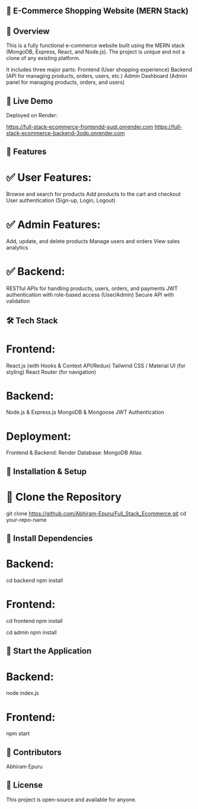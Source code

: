 ## 🛒 E-Commerce Shopping Website (MERN Stack)

## 🌟 Overview
This is a fully functional e-commerce website built using the MERN stack (MongoDB, Express, React, and Node.js). The project is unique and not a clone of any existing platform. 

It includes three major parts:
Frontend (User shopping experience)
Backend (API for managing products, orders, users, etc.)
Admin Dashboard (Admin panel for managing products, orders, and users)


## 🚀 Live Demo
Deployed on Render:

https://full-stack-ecommerce-frontendd-suqt.onrender.com
https://full-stack-ecommerce-backend-3odp.onrender.com

## 📌 Features

# ✅ User Features:

Browse and search for products
Add products to the cart and checkout
User authentication (Sign-up, Login, Logout)
# ✅ Admin Features:

Add, update, and delete products
Manage users and orders
View sales analytics
# ✅ Backend:

RESTful APIs for handling products, users, orders, and payments
JWT authentication with role-based access (User/Admin)
Secure API with validation


## 🛠️ Tech Stack

# Frontend:

React.js (with Hooks & Context API/Redux)
Tailwind CSS / Material UI (for styling)
React Router (for navigation)

# Backend:
Node.js & Express.js
MongoDB & Mongoose
JWT Authentication


# Deployment:
Frontend & Backend: Render
Database: MongoDB Atlas


## 🎯 Installation & Setup

# 🔹 Clone the Repository

git clone https://github.com/Abhiram-Epuru/Full_Stack_Ecommerce.git
cd your-repo-name


## 🔹 Install Dependencies


# Backend:

cd backend
npm install

# Frontend:

cd frontend
npm install

cd admin
npm install


## 🔹 Start the Application

# Backend:

node index.js

# Frontend:

npm start


## 👥 Contributors
Abhiram Epuru


## 📜 License

This project is open-source and available for anyone.

